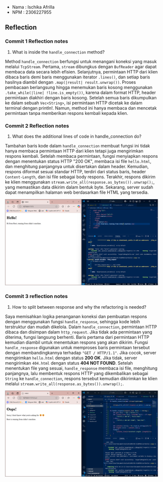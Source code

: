 - Nama : Ischika Afrilla
- NPM : 2306227955

## Reflection
### Commit 1 Reflection notes
1. What is inside the `handle_connection` method?

Method `handle_connection` berfungsi untuk menangani koneksi yang masuk melalui `TcpStream`. Pertama, `stream` dibungkus dengan `BufReader` agar dapat membaca data secara lebih efisien. Selanjutnya, permintaan HTTP dari klien dibaca baris demi baris menggunakan iterator `.lines()`, dan setiap baris hasilnya diambil dengan `.map(|result| result.unwrap())`. Proses pembacaan berlangsung hingga menemukan baris kosong menggunakan `.take_while(|line| !line.is_empty())`, karena dalam format HTTP, header permintaan diakhiri dengan baris kosong. Setelah semua baris dikumpulkan ke dalam sebuah `Vec<String>`, isi permintaan HTTP dicetak ke dalam terminal dengan println!. Namun, method ini hanya membaca dan mencetak permintaan tanpa memberikan respons kembali kepada klien.

### Commit 2 Reflection notes
1. What does the additional lines of code in handle_connection do?

Tambahan baris kode dalam `handle_connection` membuat fungsi ini tidak hanya membaca permintaan HTTP dari klien tetapi juga mengirimkan respons kembali. Setelah membaca permintaan, fungsi menyiapkan respons dengan menentukan status HTTP "200 OK", membaca isi file `hello.html`, dan menghitung panjangnya untuk disertakan dalam header. Kemudian, respons diformat sesuai standar HTTP, terdiri dari status baris, header `Content-Length`, dan isi file sebagai body respons. Terakhir, respons dikirim ke klien menggunakan `stream.write_all(response.as_bytes()).unwrap();`, yang memastikan data dikirim dalam bentuk byte. Sekarang, server sudah dapat menampilkan halaman web berdasarkan file HTML yang tersedia.

![Commit 2 screen capture](/assets/images/commit2.png)

### Commit 3 reflection notes
1.  How to split between response and why the refactoring is needed?

Saya memisahkan logika penanganan koneksi dan pembuatan respons dengan menggunakan fungsi `handle_response`, sehingga kode lebih terstruktur dan mudah dikelola. Dalam `handle_connection`, permintaan HTTP dibaca dan disimpan dalam `http_request`. Jika tidak ada permintaan yang diterima, fungsi langsung berhenti. Baris pertama dari permintaan HTTP kemudian diambil untuk menentukan respons yang akan dikirim. Fungsi `handle_response` digunakan untuk memproses baris permintaan tersebut dengan membandingkannya terhadap `"GET / HTTP/1.1"`. Jika cocok, server mengirimkan `hello.html` dengan status **200 OK**. Jika tidak, server mengirimkan `404.html` dengan status **404 NOT FOUND**. Setelah menentukan file yang sesuai, `handle_response` membaca isi file, menghitung panjangnya, lalu membentuk respons HTTP yang dikembalikan sebagai `String` ke `handle_connection`, respons tersebut kemudian dikirimkan ke klien melalui `stream.write_all(response.as_bytes()).unwrap();`.

![Commit 3 screen capture](/assets/images/commit3.png)